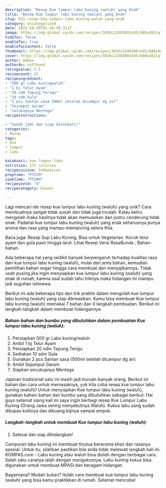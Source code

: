 ```yaml
---
description: "Resep Kue lumpur labu kuning (waluh) yang Enak"
title: "Resep Kue lumpur labu kuning (waluh) yang Enak"
slug: 631-resep-kue-lumpur-labu-kuning-waluh-yang-enak
category: Uncategorized
date: 2022-10-20T01:36:38.321Z
image: https://img-global.cpcdn.com/recipes/3036c224038014d5/680x482cq70/kue-lumpur-labu-kuning-waluh-foto-resep-utama.jpg
hideToc: false
enableToc: true
enableTocContent: false
thumbnail: https://img-global.cpcdn.com/recipes/3036c224038014d5/680x482cq70/kue-lumpur-labu-kuning-waluh-foto-resep-utama.jpg
cover: https://img-global.cpcdn.com/recipes/3036c224038014d5/680x482cq70/kue-lumpur-labu-kuning-waluh-foto-resep-utama.jpg
author: Admin
authorAv: notfound
ratingvalue: 3.5
reviewcount: 23
recipeingredient:
- "500 gr Labu kuningwaluh"
- "1 bj Telur Ayam"
- "20 sdm Tepung Terigu"
- "10 sdm Gula"
- "2 pcs Santan sasa 500ml setelah dicampur dg air"
- "Sejumput Garam"
- "secukupnya Mentega"
recipeinstructions:

- "Sudah jadi dan siap dinikmati!"
categories:
- Resep
tags:
- kue
- lumpur
- labu

katakunci: kue lumpur labu 
nutrition: 171 calories
recipecuisine: Indonesian
preptime: "PT21M"
cooktime: "PT36M"
recipeyield: "4"
recipecategory: Dinner

---
```





Lagi mencari ide resep kue lumpur labu kuning (waluh) yang unik? Cara membuatnya sangat tidak susah dan tidak juga mudah. Kalau keliru mengolah maka hasilnya tidak akan memuaskan dan justru cenderung tidak enak. Padahal kue lumpur labu kuning (waluh) yang enak seharusnya punya aroma dan rasa yang mampu memancing selera Kita.





Baca juga: Resep Sup Labu Kuning, Bisa untuk Vegetarian. Kocok telur ayam dan gula pasir hingga larut. Lihat Resep Versi RasaBunda ; Bahan-bahan.

Ada beberapa hal yang sedikit banyak berpengaruh terhadap kualitas rasa dari kue lumpur labu kuning (waluh), mulai dari jenis bahan, kemudian pemilihan bahan segar hingga cara membuat dan menyajikannya. Tidak usah pusing jika ingin menyiapkan kue lumpur labu kuning (waluh) yang enak di rumah, karena asal sudah tahu triknya maka hidangan ini mampu jadi suguhan istimewa.






Berikut ini ada beberapa tips dan trik praktis dalam mengolah kue lumpur labu kuning (waluh) yang siap dikreasikan. Kamu bisa membuat Kue lumpur labu kuning (waluh) memakai 7 bahan dan 0 langkah pembuatan. Berikut ini langkah-langkah dalam membuat hidangannya.

<!--inarticleads1-->

##### Bahan-bahan dan bumbu yang dibutuhkan dalam pembuatan Kue lumpur labu kuning (waluh):

1. Persiapkan 500 gr Labu kuning/waluh
1. Ambil 1 bj Telur Ayam
1. Persiapkan 20 sdm Tepung Terigu
1. Sediakan 10 sdm Gula
1. Gunakan 2 pcs Santan sasa (500ml setelah dicampur dg air)
1. Ambil Sejumput Garam
1. Siapkan secukupnya Mentega


Jajanan tradisional satu ini masih jadi buruan banyak orang. Berikut ini bahan dan cara untuk memasaknya, yuk kita coba resep kue lumpur labu kuning (waluh)! Untuk menyiapkan Kue lumpur labu kuning (waluh), gunakan bahan-bahan dan bumbu yang dibutuhkan sebagai berikut: Hai guys selamat siang kali ini saya ingin berbagi resep Kue Lumpur Labu Kuning (Orang Jawa sering menyebutnya Waluh). Kukus labu yang sudah dikupas kulitnya dan dibuang bijinya sampai empuk. 

<!--inarticleads2-->

##### Langkah-langkah untuk membuat Kue lumpur labu kuning (waluh):


1. Selesai dan siap dihidangkan!

Campuran labu kuning ini membuat tinutua beraroma khas dan rasanya spesial. Untuk itu, silahkan pastikan bila anda tidak melewati langkah kali ini. KOMPAS.com - Labu kuning atau waluh bisa diolah dengan berbagai cara. Salah satu caranya ialah dengan mengukusnya. Labu kuning kukus bisa digunakan untuk membuat MPASI dan beragam hidangan. 

Bagaimana? Mudah bukan? Itulah cara membuat kue lumpur labu kuning (waluh) yang bisa kamu praktikkan di rumah. Selamat mencoba!
